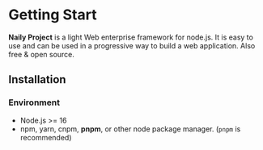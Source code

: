 # Getting Start

**Naily Project** is a light Web enterprise framework for node.js. It is easy to use and can be used in a progressive way to build a web application. Also free & open source.

## Installation

### Environment

- Node.js >= 16
- npm, yarn, cnpm, **pnpm**, or other node package manager. (`pnpm` is recommended)
